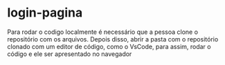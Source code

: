 # login-pagina
Para rodar o codigo localmente é necessário que a pessoa clone o repositório com os arquivos. Depois disso, abrir a pasta com o repositório clonado com um editor de código, como o VsCode, para assim, rodar o código e ele ser apresentado no navegador
